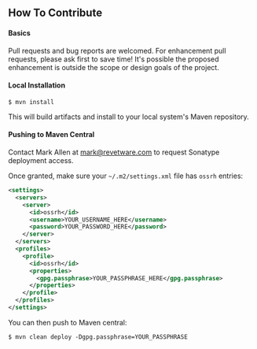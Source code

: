 ## How To Contribute
 
#### Basics

Pull requests and bug reports are welcomed.  For enhancement pull requests, please ask first to save time!  It's possible the proposed enhancement is outside the scope or design goals of the project.

#### Local Installation

```shell
$ mvn install
```

This will build artifacts and install to your local system's Maven repository.

#### Pushing to Maven Central

Contact Mark Allen at mark@revetware.com to request Sonatype deployment access.

Once granted, make sure your ```~/.m2/settings.xml``` file has ```ossrh``` entries:

```xml
<settings>
  <servers>
    <server>
      <id>ossrh</id>
      <username>YOUR_USERNAME_HERE</username>
      <password>YOUR_PASSWORD_HERE</password>
    </server>    
  </servers>
  <profiles>
    <profile>
      <id>ossrh</id>
      <properties>
        <gpg.passphrase>YOUR_PASSPHRASE_HERE</gpg.passphrase>
      </properties>
    </profile>    
  </profiles>
</settings>
```

You can then push to Maven central:

```shell
$ mvn clean deploy -Dgpg.passphrase=YOUR_PASSPHRASE
```